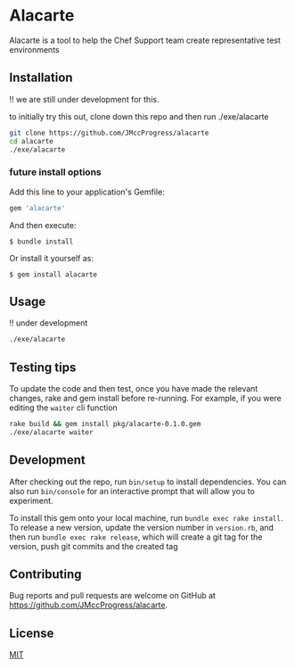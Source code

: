# Alacarte

Alacarte is a tool to help the Chef Support team create representative test environments


## Installation

!! we are still under development for this.

to initially try this out, clone down this repo and then run ./exe/alacarte

```bash
git clone https://github.com/JMccProgress/alacarte
cd alacarte
./exe/alacarte
```

### future install options

Add this line to your application's Gemfile:

```ruby
gem 'alacarte'
```

And then execute:

    $ bundle install

Or install it yourself as:

    $ gem install alacarte

## Usage


!! under development

```bash
./exe/alacarte
```

## Testing tips

To update the code and then test, once you have made the relevant changes, rake and gem install before re-running. For example, if you were editing the `waiter` cli function

```bash
rake build && gem install pkg/alacarte-0.1.0.gem
./exe/alacarte waiter
```

## Development

After checking out the repo, run `bin/setup` to install dependencies. You can also run `bin/console` for an interactive prompt that will allow you to experiment.

To install this gem onto your local machine, run `bundle exec rake install`. To release a new version, update the version number in `version.rb`, and then run `bundle exec rake release`, which will create a git tag for the version, push git commits and the created tag

## Contributing

Bug reports and pull requests are welcome on GitHub at https://github.com/JMccProgress/alacarte.

## License
[MIT](https://choosealicense.com/licenses/mit/)
